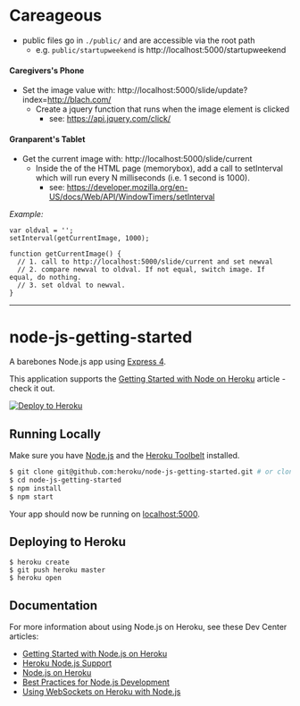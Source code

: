 # Careageous

* public files go in `./public/` and are accessible via the root path
  * e.g. `public/startupweekend` is http://localhost:5000/startupweekend

#### Caregivers's Phone

* Set the image value with: http://localhost:5000/slide/update?index=http://blach.com/
  * Create a jquery function that runs when the image element is clicked
    * see: https://api.jquery.com/click/


#### Granparent's Tablet
* Get the current image with: http://localhost:5000/slide/current
  * Inside the <head><script>...</script></head> of the HTML page (memorybox), add a call to setInterval which will run every N milliseconds (i.e. 1 second is 1000).
    * see: https://developer.mozilla.org/en-US/docs/Web/API/WindowTimers/setInterval

*Example:*

    var oldval = '';
    setInterval(getCurrentImage, 1000);

    function getCurrentImage() {
      // 1. call to http://localhost:5000/slide/current and set newval
      // 2. compare newval to oldval. If not equal, switch image. If equal, do nothing.
      // 3. set oldval to newval.
    }


---

# node-js-getting-started

A barebones Node.js app using [Express 4](http://expressjs.com/).

This application supports the [Getting Started with Node on Heroku](https://devcenter.heroku.com/articles/getting-started-with-nodejs) article - check it out.

[![Deploy to Heroku](https://www.herokucdn.com/deploy/button.png)](https://heroku.com/deploy)

## Running Locally

Make sure you have [Node.js](http://nodejs.org/) and the [Heroku Toolbelt](https://toolbelt.heroku.com/) installed.

```sh
$ git clone git@github.com:heroku/node-js-getting-started.git # or clone your own fork
$ cd node-js-getting-started
$ npm install
$ npm start
```

Your app should now be running on [localhost:5000](http://localhost:5000/).

## Deploying to Heroku

```
$ heroku create
$ git push heroku master
$ heroku open
```

## Documentation

For more information about using Node.js on Heroku, see these Dev Center articles:

- [Getting Started with Node.js on Heroku](https://devcenter.heroku.com/articles/getting-started-with-nodejs)
- [Heroku Node.js Support](https://devcenter.heroku.com/articles/nodejs-support)
- [Node.js on Heroku](https://devcenter.heroku.com/categories/nodejs)
- [Best Practices for Node.js Development](https://devcenter.heroku.com/articles/node-best-practices)
- [Using WebSockets on Heroku with Node.js](https://devcenter.heroku.com/articles/node-websockets)
